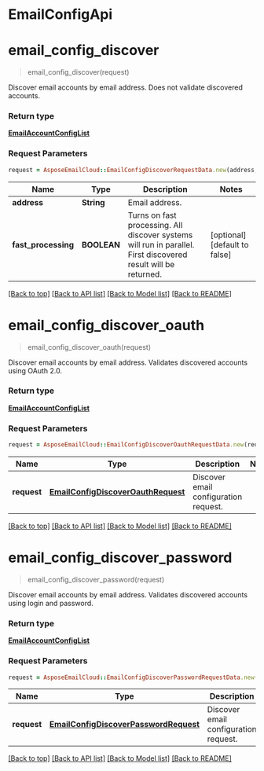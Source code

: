 # EmailConfigApi

<a name="email_config_discover"></a>
# **email_config_discover**
> email_config_discover(request)

Discover email accounts by email address. Does not validate discovered accounts.             

### Return type

[**EmailAccountConfigList**](EmailAccountConfigList.md)

### Request Parameters
```ruby
request = AsposeEmailCloud::EmailConfigDiscoverRequestData.new(address, fast_processing=fast_processing)
```

Name | Type | Description  | Notes
------------- | ------------- | ------------- | -------------
 **address** | **String**| Email address. | 
 **fast_processing** | **BOOLEAN**| Turns on fast processing. All discover systems will run in parallel. First discovered result will be returned.              | [optional] [default to false]

[[Back to top]](#) [[Back to API list]](README.md#documentation-for-api-endpoints) [[Back to Model list]](README.md#documentation-for-models) [[Back to README]](README.md)

<a name="email_config_discover_oauth"></a>
# **email_config_discover_oauth**
> email_config_discover_oauth(request)

Discover email accounts by email address. Validates discovered accounts using OAuth 2.0.             

### Return type

[**EmailAccountConfigList**](EmailAccountConfigList.md)

### Request Parameters
```ruby
request = AsposeEmailCloud::EmailConfigDiscoverOauthRequestData.new(request)
```

Name | Type | Description  | Notes
------------- | ------------- | ------------- | -------------
 **request** | [**EmailConfigDiscoverOauthRequest**](EmailConfigDiscoverOauthRequest.md)| Discover email configuration request. | 

[[Back to top]](#) [[Back to API list]](README.md#documentation-for-api-endpoints) [[Back to Model list]](README.md#documentation-for-models) [[Back to README]](README.md)

<a name="email_config_discover_password"></a>
# **email_config_discover_password**
> email_config_discover_password(request)

Discover email accounts by email address. Validates discovered accounts using login and password.             

### Return type

[**EmailAccountConfigList**](EmailAccountConfigList.md)

### Request Parameters
```ruby
request = AsposeEmailCloud::EmailConfigDiscoverPasswordRequestData.new(request)
```

Name | Type | Description  | Notes
------------- | ------------- | ------------- | -------------
 **request** | [**EmailConfigDiscoverPasswordRequest**](EmailConfigDiscoverPasswordRequest.md)| Discover email configuration request. | 

[[Back to top]](#) [[Back to API list]](README.md#documentation-for-api-endpoints) [[Back to Model list]](README.md#documentation-for-models) [[Back to README]](README.md)

